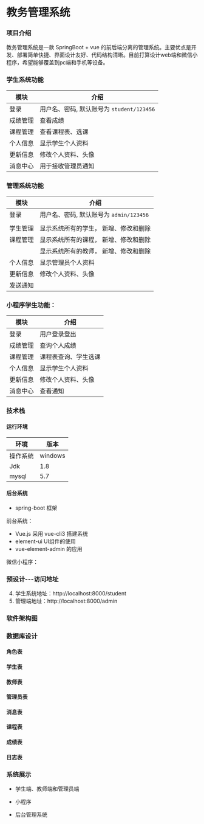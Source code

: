 # 教务管理系统

### 项目介绍
教务管理系统是一款 SpringBoot + vue 的前后端分离的管理系统。主要优点是开发、部署简单快捷、界面设计友好、代码结构清晰。目前打算设计web端和微信小程序，希望能够覆盖到pc端和手机等设备。

### 学生系统功能

| 模块     | 介绍                                      |
| -------- | ----------------------------------------- |
| 登录     | 用户名、密码, 默认账号为 `student/123456` |
| 成绩管理 | 查看成绩                                  |
| 课程管理 | 查看课程表、选课                          |
| 个人信息 | 显示学生个人资料                          |
| 更新信息 | 修改个人资料、头像                        |
| 消息中心 | 用于接收管理员通知                        |

### 管理系统功能

| 模块     | 介绍                                    |
| -------- | --------------------------------------- |
| 登录     | 用户名、密码, 默认账号为 `admin/123456` |
|          |                                         |
| 学生管理 | 显示系统所有的学生， 新增、修改和删除   |
| 课程管理 | 显示系统所有的课程， 新增、修改和删除   |
|          | 显示系统所有的教师， 新增、修改和删除   |
| 个人信息 | 显示管理员个人资料                      |
| 更新信息 | 修改个人资料、头像                      |
| 发送通知 |                                         |

### 小程序学生功能：

| 模块     | 介绍                 |
| -------- | -------------------- |
| 登录     | 用户登录登出         |
| 成绩管理 | 查询个人成绩         |
| 课程管理 | 课程表查询、学生选课 |
| 个人信息 | 显示学生个人资料     |
| 更新信息 | 修改个人资料、头像   |
| 消息中心 | 查看通知             |

###  技术栈

#### 运行环境

| 环境     | 版本    |
| -------- | ------- |
| 操作系统 | windows |
| Jdk      | 1.8     |
| mysql    | 5.7     |

#### 后台系统

* spring-boot 框架

前台系统：
* Vue.js  采用 vue-cli3 搭建系统
* element-ui  UI组件的使用
* vue-element-admin 的应用

微信小程序：



### 预设计---访问地址
4. 学生系统地址：http://localhost:8000/student
5. 管理端地址：http://localhost:8000/admin

### 软件架构图

### 数据库设计

#### 角色表

#### 学生表

#### 教师表

#### 管理员表

#### 消息表

#### 课程表

#### 成绩表

#### 日志表


### 系统展示
* 学生端、教师端和管理员端



*  小程序



* 后台管理系统

​     